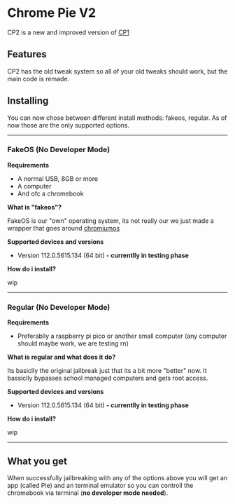 # Chrome Pie V2
CP2 is a new and improved version of [CP1](https://github.com/kevinalavik/chrome-pie)

## Features
CP2 has the old tweak system so all of your old tweaks should work, but the main code is remade.


## Installing
You can now chose between different install methods: fakeos, regular.
As of now those are the only supported options.

----
### FakeOS (No Developer Mode)
**Requirements**
- A normal USB, 8GB or more
- A computer
- And ofc a chromebook

**What is "fakeos"?**

FakeOS is our "own" operating system, its not really our we just made a wrapper that goes around [chromiumos](https://www.chromium.org/chromium-os/)

**Supported devices and versions**
- Version 112.0.5615.134 (64 bit) **- currentlly in testing phase**

**How do i install?**

wip

---
### Regular (No Developer Mode)
**Requirements**
- Preferablly a raspberry pi pico or another small computer (any computer should maybe work, we are testing rn)

**What is regular and what does it do?**

Its basiclly the original jailbreak just that its a bit more "better" now. It bassiclly bypasses school managed computers and gets root access.

**Supported devices and versions**
- Version 112.0.5615.134 (64 bit) **- currentlly in testing phase**

**How do i install?**

wip

---

## What you get
When successfully jailbreaking with any of the options above you will get an app (called Pie) and an terminal emulator so you can controll the chromebook via terminal (**no developer mode needed**).